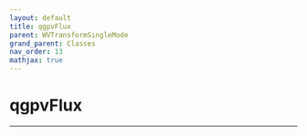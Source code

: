 ```yaml
---
layout: default
title: qgpvFlux
parent: WVTransformSingleMode
grand_parent: Classes
nav_order: 13
mathjax: true
---
```


#  qgpvFlux




---

